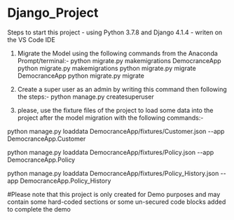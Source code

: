 # Django_Project
Steps to start this project - using Python 3.7.8 and Django 4.1.4 - writen on the VS Code IDE

1. Migrate the Model using the following commands from the Anaconda Prompt/terminal:-
python migrate.py makemigrations DemocranceApp
python migrate.py makemigrations 
python migrate.py migrate DemocranceApp
python migrate.py migrate 

2. Create a super user as an admin by writing this command then following the steps:-
python manage.py createsuperuser

3. please, use the fixture files of the project to load some data into the project after the model migration with the following commands:-

python manage.py loaddata DemocranceApp/fixtures/Customer.json --app DemocranceApp.Customer

python manage.py loaddata DemocranceApp/fixtures/Policy.json --app DemocranceApp.Policy

python manage.py loaddata DemocranceApp/fixtures/Policy_History.json --app DemocranceApp.Policy_History

#Please note that this project is only created for Demo purposes and may contain some hard-coded sections or some un-secured code blocks added to complete the demo

